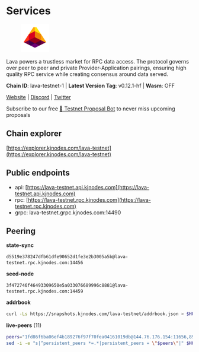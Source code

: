 # Services

<figure><img src="https://raw.githubusercontent.com/kj89/cosmos-images/main/logos/lava.png" alt=""><figcaption></figcaption></figure>

Lava powers a trustless market for RPC data access. The protocol  governs over peer to peer and private Provider-Application pairings,  ensuring high quality RPC service while creating consensus around data served.

**Chain ID**: lava-testnet-1 | **Latest Version Tag**: v0.12.1-hf | **Wasm**: OFF

[Website](https://lavanet.xyz) | [Discord](https://discord.com/invite/Tbk5NxTCdA) | [Twitter](https://twitter.com/lavanetxyz)



Subscribe to our free [🤖 Testnet Proposal Bot](https://t.me/kjnodes_testnet_proposal_bot) to never miss upcoming proposals


## Chain explorer
[https://explorer.kjnodes.com/lava-testnet](https://explorer.kjnodes.com/lava-testnet)

## Public endpoints

* api: [https://lava-testnet.api.kjnodes.com](https://lava-testnet.api.kjnodes.com)
* rpc: [https://lava-testnet.rpc.kjnodes.com](https://lava-testnet.rpc.kjnodes.com)
* grpc: lava-testnet.grpc.kjnodes.com:14490

## Peering

**state-sync**

```text
d5519e378247dfb61dfe90652d1fe3e2b3005a5b@lava-testnet.rpc.kjnodes.com:14456
```

**seed-node**

```text
3f472746f46493309650e5a033076689996c8881@lava-testnet.rpc.kjnodes.com:14459
```

**addrbook**
```bash
curl -Ls https://snapshots.kjnodes.com/lava-testnet/addrbook.json > $HOME/.lava/config/addrbook.json
```

**live-peers** (11)
```bash
peers="1fd86f6ba06ef4b189276f97f70fea04161019db@144.76.176.154:11656,897d44b1cb6633539cf51261f6629a9d5664eb9b@159.69.72.247:11656,14ae45e7f2ff7491cfa686a8fcac7cc095bc38ff@213.239.217.52:39656,b294ab07592bb93a85b099fb684dd96a98e12ba9@178.63.102.172:23356,257856431ef33f9fbfe6c119fdf3820035891d0c@38.242.197.140:26656,433be6210ad6350bebebad68ec50d3e0d90cb305@217.13.223.167:60856,5c107bb2b72c930a5ab3406a1f7c7345b7229b49@148.251.11.99:11656,1ec38451f3e45535ceba905d1442310c69aaf93e@217.76.61.37:26656,125935f63c123b6891b014ffc071fbf781270771@23.88.74.54:11656,5e068fccd370b2f2e5ab4240a304323af6385f1f@172.93.110.154:27656,d5519e378247dfb61dfe90652d1fe3e2b3005a5b@65.109.68.190:14456"
sed -i -e "s|^persistent_peers *=.*|persistent_peers = \"$peers\"|" $HOME/.lava/config/config.toml
```

